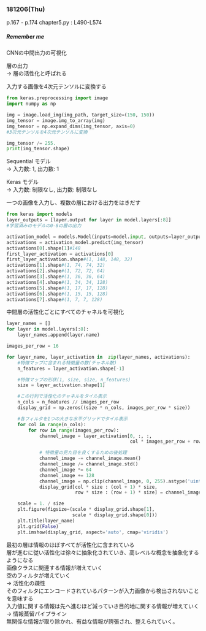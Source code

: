 ### 181206(Thu)  
p.167 - p.174
chapter5.py : L490-L574
##### *Remember me*  
CNNの中間出力の可視化

層の出力  
-> 層の活性化と呼ばれる

入力する画像を4次元テンソルに変換する
```python
from keras.preprocessing import image
import numpy as np

img = image.load_img(img_path, target_size=(150, 150))
img_tensor = image.img_to_array(img)
img_tensor = np.expand_dims(img_tensor, axis=0)
#3次元テンソルを4次元テンソルに変換

img_tensor /= 255.
print(img_tensor.shape)
```
Sequential モデル  
-> 入力数: 1, 出力数: 1

Keras モデル  
-> 入力数: 制限なし, 出力数: 制限なし

一つの画像を入力し、複数の層における出力をはきだす
```python
from keras import models
layer_outputs = [layer.output for layer in model.layers[:8]]
#学習済みのモデルの0-8の層の出力

activation_model = models.Model(inputs=model.input, outputs=layer_outputs)
activations = activation_model.predict(img_tensor)
activations[0].shape[1]#148
first_layer_activation = activations[0]
first_layer_activation.shape#(1, 148, 148, 32)
activations[1].shape#(1, 74, 74, 32)
activations[2].shape#(1, 72, 72, 64)
activations[3].shape#(1, 36, 36, 64)
activations[4].shape#(1, 34, 34, 128)
activations[5].shape#(1, 17, 17, 128)
activations[6].shape#(1, 15, 15, 128)
activations[7].shape#(1, 7, 7, 128)
```

中間層の活性化ごとにすべてのチャネルを可視化
```python
layer_names = []
for layer in model.layers[:8]:
    layer_names.append(layer.name)

images_per_row = 16

for layer_name, layer_activation in  zip(layer_names, activations):
    #特徴マップに含まれる特徴量の数(チャネル数)
    n_features = layer_activation.shape[-1]

    #特徴マップの形状(1, size, size, n_features)
    size = layer_activation.shape[1]

    #この行列で活性化のチャネルをタイル表示
    n_cols = n_features // images_per_row
    display_grid = np.zeros((size * n_cols, images_per_row * size))

    #各フィルタを1つの大きな水平グリッドでタイル表示
    for col in range(n_cols):
        for row in range(images_per_row):
            channel_image = layer_activation[0, :, :,
                                             col * images_per_row + row]

            # 特徴量の見た目を良くするための後処理
            channel_image -= channel_image.mean()
            channel_image /= channel_image.std()
            channel_image *= 64
            channel_image += 128
            channel_image = np.clip(channel_image, 0, 255).astype('uint8')
            display_grid[col * size : (col + 1) * size,
                         row * size : (row + 1) * size] = channel_image

    scale = 1. / size
    plt.figure(figsize=(scale * display_grid.shape[1],
                        scale * display_grid.shape[0]))
    plt.title(layer_name)
    plt.grid(False)
    plt.imshow(display_grid, aspect='auto', cmap='viridis')
```

最初の層は情報のほぼすべてが活性化に含まれている  
層が進むに従い活性化は徐々に抽象化されていき、高レベルな概念を抽象化するようになる  
画像クラスに関連する情報が増えていく  
空のフィルタが増えていく  
-> 活性化の疎性  
そのフィルタにエンコードされているパターンが入力画像から検出されないことを意味する  
入力値に関する情報は先へ進むほど減っていき目的地に関する情報が増えていく  
-> 情報蒸留パイプライン  
無関係な情報が取り除かれ、有益な情報が誇張され、整えられていく。
